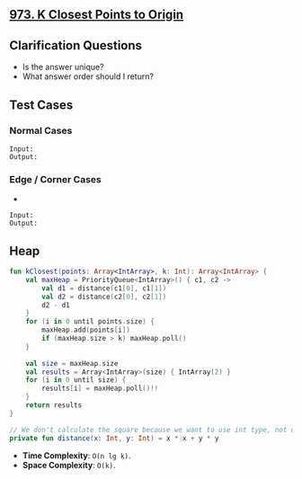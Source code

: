 ## [973. K Closest Points to Origin](https://leetcode.com/problems/k-closest-points-to-origin/)

## Clarification Questions
* Is the answer unique?
* What answer order should I return?
 
## Test Cases
### Normal Cases
```
Input: 
Output: 
```
### Edge / Corner Cases
* 
```
Input: 
Output: 
```

## Heap
```kotlin
fun kClosest(points: Array<IntArray>, k: Int): Array<IntArray> {
    val maxHeap = PriorityQueue<IntArray>() { c1, c2 ->
        val d1 = distance(c1[0], c1[1])
        val d2 = distance(c2[0], c2[1])
        d2 - d1
    }
    for (i in 0 until points.size) {
        maxHeap.add(points[i])
        if (maxHeap.size > k) maxHeap.poll()
    }
    
    val size = maxHeap.size
    val results = Array<IntArray>(size) { IntArray(2) }
    for (i in 0 until size) {
        results[i] = maxHeap.poll()!!
    }
    return results
}

// We don't calculate the square because we want to use int type, not double for convenience.
private fun distance(x: Int, y: Int) = x * x + y * y
```

* **Time Complexity**: `O(n lg k)`.
* **Space Complexity**: `O(k)`.